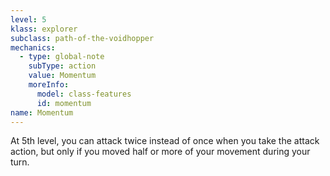 ```yaml
---
level: 5
klass: explorer
subclass: path-of-the-voidhopper
mechanics:
  - type: global-note
    subType: action
    value: Momentum
    moreInfo:
      model: class-features
      id: momentum
name: Momentum
---
```

At 5th level, you can attack twice instead of once when you take the attack action, but only if you moved half or
more of your movement during your turn.

